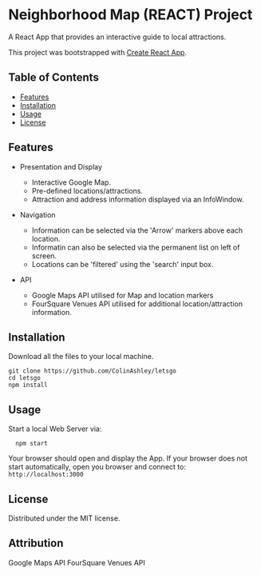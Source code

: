 # Neighborhood Map (REACT) Project

A React App that provides an interactive guide to local attractions.

This project was bootstrapped with [Create React App](https://github.com/facebookincubator/create-react-app).

## Table of Contents

* [Features](#features)
* [Installation](#installation)
* [Usage](#usage)
* [License](#License)


## Features

- Presentation and Display
  - Interactive Google Map.
  - Pre-defined locations/attractions.
  - Attraction and address information displayed via an InfoWindow.


- Navigation
  - Information can be selected via the 'Arrow' markers above each location.
  - Informatin can also be selected via the permanent list on left of screen.
  - Locations can be 'filtered' using the 'search' input box.

- API
  - Google Maps API utilised for Map and location markers
  - FourSquare Venues API utilised for additional location/attraction information.

## Installation

Download all the files to your local machine.
```
git clone https://github.com/ColinAshley/letsgo
cd letsgo
npm install
```

## Usage

Start a local Web Server via:
```
  npm start
```
Your browser should open and display the App.
If your browser does not start automatically, open you browser and connect to: ```http://localhost:3000```

## License

Distributed under the MIT license.

## Attribution

Google Maps API
FourSquare Venues API
